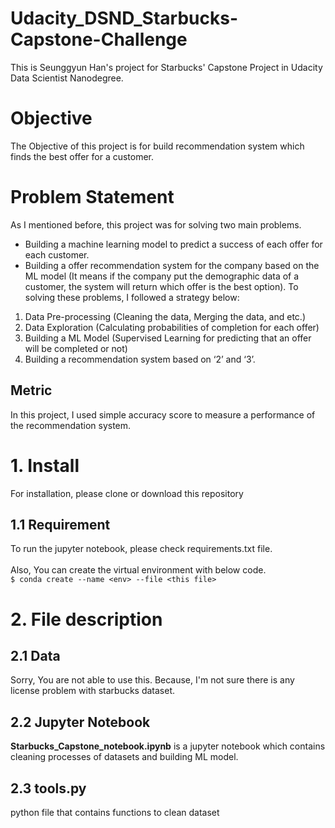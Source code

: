 # Udacity_DSND_Starbucks-Capstone-Challenge
This is Seunggyun Han's project for Starbucks' Capstone Project in Udacity Data Scientist Nanodegree.<br>

# Objective
The Objective of this project is for build recommendation system which finds the best offer for a customer.  <br>

# Problem Statement
As I mentioned before, this project was for solving two main problems.
- Building a machine learning model to predict a success of each offer for each customer.
- Building a offer recommendation system for the company based on the ML model (It means if the company put the demographic data of a customer, the system will return which offer is the best option).
To solving these problems, I followed a strategy below:
1. Data Pre-processing (Cleaning the data, Merging the data, and etc.)
2. Data Exploration (Calculating probabilities of completion for each offer)
3. Building a ML Model (Supervised Learning for predicting that an offer will be completed or not)
4. Building a recommendation system based on ‘2’ and ‘3’.

## Metric 
In this project, I used simple accuracy score to measure a performance of the recommendation system.

# 1. Install
For installation, please clone or download this repository<br>

## 1.1 Requirement
To run the jupyter notebook, please check requirements.txt file.<br><br>
Also, You can create the virtual environment with below code. <br>
`$ conda create --name <env> --file <this file>`<br>

# 2. File description
## 2.1 Data
Sorry, You are not able to use this. Because, I'm not sure there is any license problem with starbucks dataset.<br>
## 2.2 Jupyter Notebook
**Starbucks_Capstone_notebook.ipynb** is a jupyter notebook which contains cleaning processes of datasets and building ML model.<br>

## 2.3 tools.py
python file that contains functions to clean dataset

